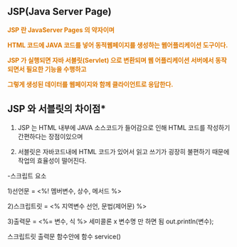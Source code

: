 ## **JSP(Java Server Page)**

**<font color="#de7802"> **JSP 란 JavaServer Pages 의 약자이며**</font>**

**<font color="#de7802">**HTML 코드에 JAVA 코드를 넣어 동적웹페이지를 생성하는 웹어플리케이션 도구이다.**</font>**

**<font color="#de7802">**JSP 가 실행되면 자바 서블릿(Servlet) 으로 변환되며 웹 어플리케이션 서버에서 동작되면서 필요한 기능을 수행하고**</font>**

**<font color="#de7802">**그렇게 생성된 데이터를 웹페이지와 함께 클라이언트로 응답한다.**</font>**
## **JSP 와 서블릿의 차이점***

1. JSP 는 HTML 내부에 JAVA 소스코드가 들어감으로 인해 HTML 코드를 작성하기 간편하다는 장점이있으며

2. 서블릿은 자바코드내에 HTML 코드가 있어서 읽고 쓰기가 굉장히 불편하기 때문에 작업의 효율성이 떨어진다.


-스크립트 요소

1)선언문  = <%! 멤버변수, 상수, 메서드   %>

2)스크립트릿 = <%  지역변수 선언, 문법(제어문) %>

3)출력문  = <%= 변수, 식 %> 세미콜론 x 변수명 만 하면 됨
			out.println(변수);

스크립트릿 출력문 함수안에 함수 service()